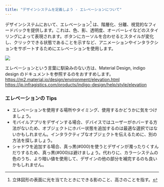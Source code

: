 ```yaml
---
title: "デザインシステムを定義しよう - エレベーションについて"
---
```

デザインシステムにおいて、エレベーション[^1] は、階層化、分離、視覚的なフィードバックを提供します。これは、色、影、透明度、オーバーレイなどのスタイリングによって表現されます。ボタンにカーソルを合わせるとスタイルが変化し、クリックできる状態であることを示すなど、アニメーションやインタラクションをサポートするためにエレベーションを使用します。

![](https://storage.googleapis.com/zenn-user-upload/5eb44ec9a389-20230604.png)

エレベーションという言葉に馴染みのない方は、Material Design, indigo design のドキュメントを参照するのをおすすめします。
https://m2.material.io/design/environment/elevation.html
https://jp.infragistics.com/products/indigo-design/help/style/elevation

### エレベーションの Tips
- エレベーションを使用する場所やタイミング、使用するかどうかに気をつけましょう。
- モバイルアプリをデザインする場合、デバイスではユーザーがホバーする方法がないため、オブジェクトにホバー状態を追加するのは最適な選択ではないかもしれません。インタラクティブなオブジェクトを伝えるために、別の方法を探しましょう。
- シャドウを追加する場合、真っ黒(#000)を使うとデザインが濁ったりくすんだりするため、真っ黒(#000)は避けましょう。代わりに、カラーシステムの色のうち、より暗い値を使用して、デザインの他の部分を補完するのも良いかもしれません。

[^1]: 立体図形の表面に光を当てたときにできる影のこと、高さのことを指す。